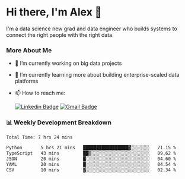 # Hi there, I'm Alex  👋

I'm a data science new grad and data engineer who builds systems to connect the right people with the right data. 

### More About Me

- 🔭 I’m currently working on big data projects
- 🌱 I’m currently learning more about building enterprise-scaled data platforms
- 📫 How to reach me:

  [![Linkedin Badge](https://img.shields.io/badge/LinkedIn-0077B5?style=for-the-badge&logo=linkedin&logoColor=white)](https://www.linkedin.com/in/itsalexchen) [![Gmail Badge](https://img.shields.io/badge/Gmail-D14836?style=for-the-badge&logo=gmail&logoColor=white)](mailto:itsalexchen@gmail.com)




### 📊 Weekly Development Breakdown
<!--START_SECTION:waka-->

```txt
Total Time: 7 hrs 24 mins

Python       5 hrs 21 mins   █████████████████▓░░░░░░░   71.15 %
TypeScript   43 mins         ██▒░░░░░░░░░░░░░░░░░░░░░░   09.62 %
JSON         20 mins         █░░░░░░░░░░░░░░░░░░░░░░░░   04.60 %
YAML         20 mins         █░░░░░░░░░░░░░░░░░░░░░░░░   04.54 %
CSV          10 mins         ▓░░░░░░░░░░░░░░░░░░░░░░░░   02.34 %
```

<!--END_SECTION:waka-->
